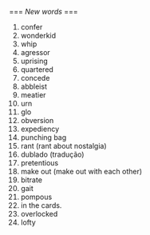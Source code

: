 === *New words* ===

1. confer
2. wonderkid
3. whip
4. agressor
5. uprising
6. quartered
7. concede
8. abbleist
9. meatier
10. urn
11. glo
12. obversion
13. expediency
14. punching bag
15. rant (rant about nostalgia)
16. dublado (tradução)
17. pretentious
18. make out (make out with each other)
19. bitrate
20. gait
21. pompous
22. in the cards.
23. overlocked
24. lofty
